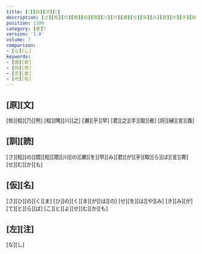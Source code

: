 ```yaml
---
title: [（][詠][河][）]
description: [さ][桧][の][隈][桧][隈][川][の][瀬][を][早][み][君][が][手][取][ら][ば][言][寄][せ][む][か][も]
position: 1109
category: [巻]7
version: '1.0'
volume: 7
comparison:
- [な][し]
keywords:
- [雑][歌]
- [飛][鳥]
- [恋][愛]
- [地][名]
---
```


## [原][文]

[佐][桧][乃][熊] [桧][隅][川][之] [瀬][乎][早] [君][之][手][取][者] [将][縁][言][毳]

## [訓][読]

[さ][桧][の][隈][桧][隈][川][の][瀬][を][早][み][君][が][手][取][ら][ば][言][寄][せ][む][か][も]

## [仮][名]

[さ][ひ][の][く][ま] [ひ][の][く][ま][が][は][の] [せ][を][は][や][み] [き][み][が][て][と][ら][ば] [こ][と][よ][せ][む][か][も]

## [左][注]

[な][し]
